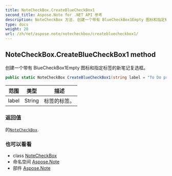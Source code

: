 ```yaml
---
title: NoteCheckBox.CreateBlueCheckBox1
second_title: Aspose.Note for .NET API 参考
description: NoteCheckBox 方法. 创建一个带有 BlueCheckBox1Empty 图标和指定标签的新笔记复选框
type: docs
weight: 20
url: /zh/net/aspose.note/notecheckbox/createbluecheckbox1/
---
```

## NoteCheckBox.CreateBlueCheckBox1 method

创建一个带有 BlueCheckBox1Empty 图标和指定标签的新笔记复选框。

```csharp
public static NoteCheckBox CreateBlueCheckBox1(string label = "To Do priority 1")
```

| 范围 | 类型 | 描述 |
| --- | --- | --- |
| label | String | 标签的标签。 |

### 返回值

的[`NoteCheckBox`](../).

### 也可以看看

* class [NoteCheckBox](../)
* 命名空间 [Aspose.Note](../../notecheckbox/)
* 部件 [Aspose.Note](../../../)


